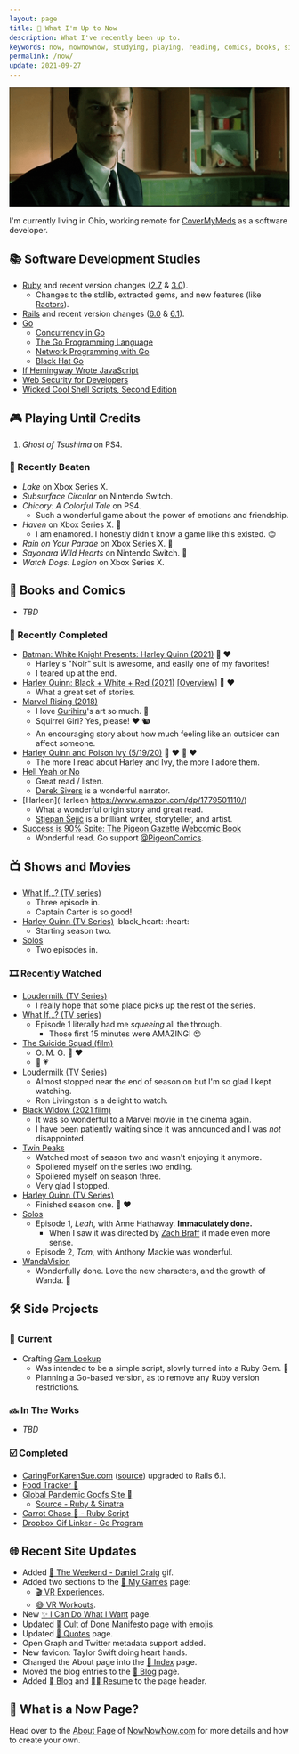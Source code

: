 ```yaml
---
layout: page
title: 📆 What I'm Up to Now
description: What I've recently been up to.
keywords: now, nownownow, studying, playing, reading, comics, books, side projects, games, ruby, rails, golang, tv shows, movies
permalink: /now/
update: 2021-09-27
---
```


![Agent Smith - Crazy][agent smith - crazy laughing]

I'm currently living in Ohio, working remote for [CoverMyMeds][cmm] as a software developer.

## :books: Software Development Studies

* [Ruby][ruby] and recent version changes ([2.7][ruby 2.7] & [3.0][ruby 3.0]).
  * Changes to the stdlib, extracted gems, and new features (like [Ractors][ractors]).
* [Rails][rails] and recent version changes ([6.0][rails 6.0] & [6.1][rails 6.1]).
* [Go](https://golang.org/)
   * [Concurrency in Go](https://www.oreilly.com/library/view/concurrency-in-go/9781491941294/)
   * [The Go Programming Language](http://www.gopl.io/)
   * [Network Programming with Go](https://nostarch.com/networkprogrammingwithgo)
   * [Black Hat Go](https://nostarch.com/blackhatgo)
* [If Hemingway Wrote JavaScript](https://nostarch.com/hemingway)
* [Web Security for Developers](https://nostarch.com/websecurity)
* [Wicked Cool Shell Scripts, Second Edition](https://nostarch.com/wcss2)

## :video_game: Playing Until Credits

1. _Ghost of Tsushima_ on PS4.

### :checkered_flag: Recently Beaten

* _Lake_ on Xbox Series X.
* _Subsurface Circular_ on Nintendo Switch.
* _Chicory: A Colorful Tale_ on PS4.
  * Such a wonderful game about the power of emotions and friendship.
* _Haven_ on Xbox Series X. :green_heart:
  * I am enamored. I honestly didn't know a game like this existed. :blush:
* _Rain on Your Parade_ on Xbox Series X. :green_heart:
* _Sayonara Wild Hearts_ on Nintendo Switch. :kiss:
* _Watch Dogs: Legion_ on Xbox Series X.

## :book: Books and Comics

* _TBD_
  
### :closed_book: Recently Completed

* [Batman: White Knight Presents: Harley Quinn (2021)](https://www.amazon.com/Batman-White-Knight-Presents-Harley/dp/1779510144) :black_heart: :heart:
  * Harley's "Noir" suit is awesome, and easily one of my favorites!
  * I teared up at the end.
* [Harley Quinn: Black + White + Red (2021)](https://www.amazon.com/Harley-Quinn-Black-White-Red/dp/1779509952) [[Overview]](https://www.dccomics.com/blog/2020/06/26/dc-proudly-presents-harley-quinn-black-white-red) :black_heart: :heart:
  * What a great set of stories. 
* [Marvel Rising (2018)](https://www.amazon.com/Marvel-Rising-Devin-Grayson/dp/1302912615)
  * I love [Gurihiru](https://twitter.com/gurihiru)'s art so much. :sparkling_heart:
  * Squirrel Girl? Yes, please! :heart: :chipmunk:
  * An encouraging story about how much feeling like an outsider can affect someone.
* [Harley Quinn and Poison Ivy (5/19/20)](https://www.amazon.com/dp/1779500998/) :black_heart: :heart: :green_heart: :heart:
  * The more I read about Harley and Ivy, the more I adore them.
* [Hell Yeah or No](https://sive.rs/n)
  * Great read / listen.
  * [Derek Sivers](https://sive.rs) is a wonderful narrator.
* [Harleen](Harleen https://www.amazon.com/dp/1779501110/)
  * What a wonderful origin story and great read.
  * [Stjepan Šejić](https://mobile.twitter.com/stjepansejic) is a brilliant writer, storyteller, and artist.
* [Success is 90% Spite: The Pigeon Gazette Webcomic Book](https://www.amazon.com/dp/1452181969/)
  * Wonderful read. Go support [@PigeonComics](https://twitter.com/PigeonComics).

<!-- * Jane Foster: Valkyrie -->
<!-- * Saga -->
<!--  + Reading book 5 of 9. :star: :star: :star: :star: :star: -->

## :tv: Shows and Movies

* [What If...? (TV series)](https://en.wikipedia.org/wiki/What_If...%3F_(TV_series))
  * Three episode in.
  * Captain Carter is so good!
* [Harley Quinn (TV Series)](https://en.wikipedia.org/wiki/Harley_Quinn_(TV_series)) :black_heart: :heart:
  * Starting season two.
* [Solos](https://www.amazon.com/Solos-Season-1/dp/B0945CR5MM)
  * Two episodes in.
  
### :film_strip: Recently Watched

* [Loudermilk (TV Series)](https://en.wikipedia.org/wiki/Loudermilk_(TV_series))
  * I really hope that some place picks up the rest of the series.
* [What If...? (TV series)](https://en.wikipedia.org/wiki/What_If...%3F_(TV_series))
  * Episode 1 literally had me _squeeing_ all the through.
    * Those first 15 minutes were AMAZING! :heart_eyes:
* [The Suicide Squad (film)](https://en.wikipedia.org/wiki/The_Suicide_Squad_(film))
  * O. M. G. :black_heart: :heart:
  * :shark: :heartpulse:
* [Loudermilk (TV Series)](https://en.wikipedia.org/wiki/Loudermilk_(TV_series))
  * Almost stopped near the end of season on but I'm so glad I kept watching.
  * Ron Livingston is a delight to watch.
* [Black Widow (2021 film)](https://en.wikipedia.org/wiki/Black_Widow_(2021_film))
  * It was so wonderful to a Marvel movie in the cinema again.
  * I have been patiently waiting since it was announced and I was _not_ disappointed.
* [Twin Peaks](https://en.wikipedia.org/wiki/Twin_Peaks)
  * Watched most of season two and wasn't enjoying it anymore.
  * Spoilered myself on the series two ending.
  * Spoilered myself on season three.
  * Very glad I stopped.
* [Harley Quinn (TV Series)](https://en.wikipedia.org/wiki/Harley_Quinn_(TV_series))
  * Finished season one. :black_heart: :heart:
* [Solos](https://www.amazon.com/Solos-Season-1/dp/B0945CR5MM)
  * Episode 1, _Leah_, with Anne Hathaway. **Immaculately done.**
    * When I saw it was directed by [Zach Braff](https://twitter.com/zachbraff) it made even more sense.
  * Episode 2, _Tom_, with Anthony Mackie was wonderful.
* [WandaVision](https://disneyplusoriginals.disney.com/show/wandavision)
  * Wonderfully done. Love the new characters, and the growth of Wanda. :sparkling_heart:

## :hammer_and_wrench: Side Projects

### :hammer: Current

* Crafting [Gem Lookup][gem lookup]
  * Was intended to be a simple script, slowly turned into a Ruby Gem. :gem:
  * Planning a Go-based version, as to remove any Ruby version restrictions.

### :soon: In The Works

* _TBD_

<!-- * Rewriting my [Ruby-based Book Notes Generator][book notes generator - ruby source] in [Go][book notes generator - go source] -->

### :ballot_box_with_check: Completed

* [CaringForKarenSue.com][caring for karen sue] ([source][caring for karen sue - source]) upgraded to Rails 6.1.
* [Food Tracker :watermelon:][food tracker source]
* [Global Pandemic Goofs Site 🦠][pandemic site]
  * [Source - Ruby & Sinatra][pandemic source]
* [Carrot Chase :carrot: - Ruby Script][carrot chase source]
* [Dropbox Gif Linker - Go Program][dropbox gif linker source]

## :globe_with_meridians: Recent Site Updates

* Added [🥳 The Weekend - Daniel Craig](/assets/images/gifs/the-weekend.gif) gif.
* Added two sections to the [:crystal_ball: My Games](/games) page:
  * [:clapper: VR Experiences](/games#vr-experiences).
  * [:sweat_smile: VR Workouts](/games#vr-workouts).
* New [:sparkles: I Can Do What I Want](/i-can-do-what-i-want) page.
* Updated [:scroll: Cult of Done Manifesto](/cult-of-done) page with emojis.
* Updated [:speech_balloon: Quotes](/quotes) page.
* Open Graph and Twitter metadata support added.
* New favicon: Taylor Swift doing heart hands.
* Changed the About page into the [:sparkling_heart: Index](/) page.
* Moved the blog entries to the [:open_book: Blog](/blog) page.
* Added [:open_book: Blog](/blog) and [:man_technologist: Resume](/resume) to the page header.

## :raising_hand: What is a Now Page?

Head over to the [About Page][now - about] of [NowNowNow.com][now - home] for more details and how to create your own.

[cmm]: https://covermymeds.com
[ruby]: https://www.ruby-lang.org/en/
[ruby 2.7]: https://rubyreferences.github.io/rubychanges/2.7.html
[ruby 3.0]: https://rubyreferences.github.io/rubychanges/3.0.html
[ractors]: https://rubyreferences.github.io/rubychanges/3.0.html#ractors
[rails]: https://rubyonrails.org/
[rails 6.0]: https://edgeguides.rubyonrails.org/6_0_release_notes.html
[rails 6.1]: https://edgeguides.rubyonrails.org/6_1_release_notes.html
[gem lookup]: https://github.com/trueheart78/gem-lookup
[caring for karen sue]: https://www.caringforkarensue.com
[caring for karen sue - source]: https://github.com/trueheart78/caring-for-karen-sue
[food tracker source]: https://github.com/trueheart78/food-tracker
[pandemic site]: https://pandemic.pls.lol
[pandemic source]: https://github.com/trueheart78/global-pandemic-goofs
[carrot chase source]: https://github.com/trueheart78/carrot-chase
[dropbox gif linker source]: https://github.com/trueheart78/dropbox-gif-linker
[book notes generator - ruby source]: https://github.com/trueheart78/book-notes-generator
[book notes generator - go source]: https://github.com/trueheart78/book-notes-go
[agent smith - crazy laughing]: /assets/images/now/agent-smith-crazy-laughing.gif
[now - about]: https://nownownow.com/about 
[now - home]: https://nownownow.com
